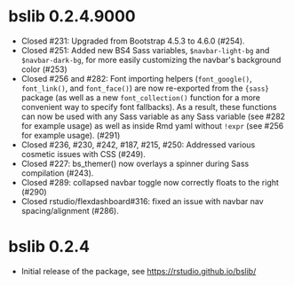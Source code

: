 # bslib 0.2.4.9000

* Closed #231: Upgraded from Bootstrap 4.5.3 to 4.6.0 (#254).
* Closed #251: Added new BS4 Sass variables, `$navbar-light-bg` and `$navbar-dark-bg`, for more easily customizing the navbar's background color (#253)
* Closed #256 and #282: Font importing helpers (`font_google()`, `font_link()`, and `font_face()`) are now re-exported from the `{sass}` package (as well as a new `font_collection()` function for a more convenient way to specify font fallbacks). As a result, these functions can now be used with any Sass variable as any Sass variable (see #282 for example usage) as well as inside Rmd yaml without `!expr` (see #256 for example usage). (#291)
* Closed #236, #230, #242, #187, #215, #250: Addressed various cosmetic issues with CSS (#249). 
* Closed #227: bs_themer() now overlays a spinner during Sass compilation (#243).
* Closed #289: collapsed navbar toggle now correctly floats to the right (#290) 
* Closed rstudio/flexdashboard#316: fixed an issue with navbar nav spacing/alignment (#286).

# bslib 0.2.4

* Initial release of the package, see https://rstudio.github.io/bslib/
